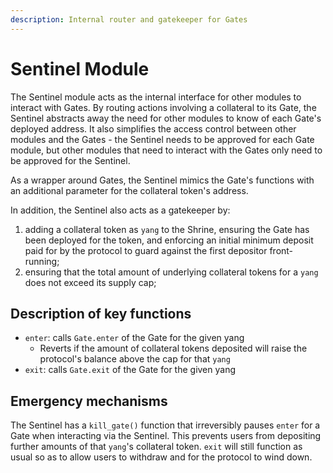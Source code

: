 ```yaml
---
description: Internal router and gatekeeper for Gates
---
```


# Sentinel Module

The Sentinel module acts as the internal interface for other modules to interact with Gates. By routing actions involving a collateral to its Gate, the Sentinel abstracts away the need for other modules to know of each Gate's deployed address. It also simplifies the access control between other modules and the Gates - the Sentinel needs to be approved for each Gate module, but other modules that need to interact with the Gates only need to be approved for the Sentinel.

As a wrapper around Gates, the Sentinel mimics the Gate's functions with an additional parameter for the collateral token's address.

In addition, the Sentinel also acts as a gatekeeper by:

1. adding a collateral token as `yang` to the Shrine, ensuring the Gate has been deployed for the token, and enforcing an initial minimum deposit paid for by the protocol to guard against the first depositor front-running;
2. ensuring that the total amount of underlying collateral tokens for a `yang` does not exceed its supply cap;

## Description of key functions

* `enter`: calls `Gate.enter` of the Gate for the given yang
  * Reverts if the amount of collateral tokens deposited will raise the protocol's balance above the cap for that `yang`
* `exit`:  calls `Gate.exit` of the Gate for the given yang

## Emergency mechanisms

The Sentinel has a `kill_gate()` function that irreversibly pauses `enter` for a Gate when interacting via the Sentinel. This prevents users from depositing further amounts of that `yang`'s collateral token. `exit` will still function as usual so as to allow users to withdraw and for the protocol to wind down.
